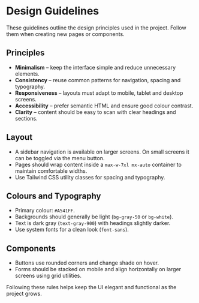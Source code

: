 # Design Guidelines

These guidelines outline the design principles used in the project. Follow them when creating new pages or components.

## Principles

- **Minimalism** – keep the interface simple and reduce unnecessary elements.
- **Consistency** – reuse common patterns for navigation, spacing and typography.
- **Responsiveness** – layouts must adapt to mobile, tablet and desktop screens.
- **Accessibility** – prefer semantic HTML and ensure good colour contrast.
- **Clarity** – content should be easy to scan with clear headings and sections.

## Layout

- A sidebar navigation is available on larger screens. On small screens it can be toggled via the menu button.
- Pages should wrap content inside a `max-w-7xl mx-auto` container to maintain comfortable widths.
- Use Tailwind CSS utility classes for spacing and typography.

## Colours and Typography

- Primary colour: `#A541FF`.
- Backgrounds should generally be light (`bg-gray-50` or `bg-white`).
- Text is dark gray (`text-gray-900`) with headings slightly darker.
- Use system fonts for a clean look (`font-sans`).

## Components

- Buttons use rounded corners and change shade on hover.
- Forms should be stacked on mobile and align horizontally on larger screens using grid utilities.

Following these rules helps keep the UI elegant and functional as the project grows.
